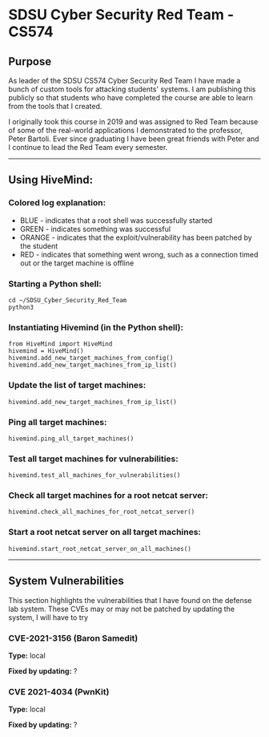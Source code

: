 # SDSU Cyber Security Red Team - CS574

## Purpose
As leader of the SDSU CS574 Cyber Security Red Team I have made a bunch of custom tools for attacking students' systems. I am publishing this publicly so that students who have completed the course are able to learn from the tools that I created.

I originally took this course in 2019 and was assigned to Red Team because of some of the real-world applications I demonstrated to the professor, Peter Bartoli. Ever since graduating I have been great friends with Peter and I continue to lead the Red Team every semester.

---

## Using HiveMind:

### Colored log explanation:
- BLUE - indicates that a root shell was successfully started
- GREEN - indicates something was successful
- ORANGE - indicates that the exploit/vulnerability has been patched by the student
- RED - indicates that something went wrong, such as a connection timed out or the target machine is offline

### Starting a Python shell:
```
cd ~/SDSU_Cyber_Security_Red_Team
python3
```

### Instantiating Hivemind (in the Python shell):
```
from HiveMind import HiveMind
hivemind = HiveMind()
hivemind.add_new_target_machines_from_config()
hivemind.add_new_target_machines_from_ip_list()

```

### Update the list of target machines:
```
hivemind.add_new_target_machines_from_ip_list()
```

### Ping all target machines:
```
hivemind.ping_all_target_machines()
```

### Test all target machines for vulnerabilities:
```
hivemind.test_all_machines_for_vulnerabilities()
```

### Check all target machines for a root netcat server:
```
hivemind.check_all_machines_for_root_netcat_server()
```

### Start a root netcat server on all target machines:
```
hivemind.start_root_netcat_server_on_all_machines()
```

---

## System Vulnerabilities
This section highlights the vulnerabilities that I have found on the defense lab system. These CVEs may or may not be patched by updating the system, I will have to try 

### CVE-2021-3156 (Baron Samedit)
**Type:** local

**Fixed by updating:** ?

### CVE 2021-4034 (PwnKit)
**Type:** local

**Fixed by updating:** ?
